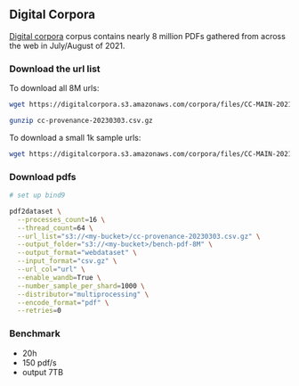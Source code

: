 
## Digital Corpora 

[Digital corpora](https://corp.digitalcorpora.org/corpora/files/CC-MAIN-2021-31-PDF-UNTRUNCATED) corpus contains nearly 8 million PDFs gathered from across the web in July/August of 2021.

### Download the url list

To download all 8M urls:
```bash
wget https://digitalcorpora.s3.amazonaws.com/corpora/files/CC-MAIN-2021-31-PDF-UNTRUNCATED/metadata/cc-provenance-20230303.csv.gz
```
```bash
gunzip cc-provenance-20230303.csv.gz
```

To download a small 1k sample urls:
```bash
wget https://digitalcorpora.s3.amazonaws.com/corpora/files/CC-MAIN-2021-31-PDF-UNTRUNCATED/metadata/cc-provenance-20230324-1k.csv
```

### Download pdfs

```bash
# set up bind9

pdf2dataset \
  --processes_count=16 \
  --thread_count=64 \
  --url_list="s3://<my-bucket>/cc-provenance-20230303.csv.gz" \
  --output_folder="s3://<my-bucket>/bench-pdf-8M" \
  --output_format="webdataset" \
  --input_format="csv.gz" \
  --url_col="url" \
  --enable_wandb=True \
  --number_sample_per_shard=1000 \
  --distributor="multiprocessing" \
  --encode_format="pdf" \
  --retries=0
```

### Benchmark

* 20h
* 150 pdf/s
* output 7TB
